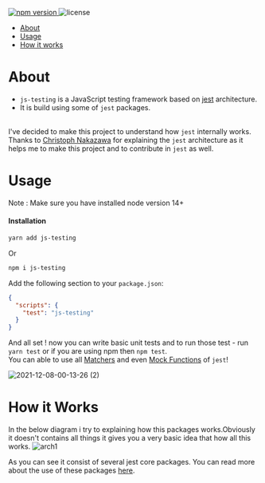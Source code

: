<p>
    <a href="https://www.npmjs.com/package/js-testing">
        <img src="https://img.shields.io/npm/v/js-testing?style=flat-square" alt="npm version" />
    </a>
    <img src="https://img.shields.io/npm/l/color-calendar?style=flat-square" alt="license" />
</p>

- [About](#about)
- [Usage](#usage)
- [How it works](#works)


<a id="about"></a>
# About
- `js-testing` is a JavaScript testing framework based on [jest](https://github.com/facebook/jest) architecture.
- It is build using some of `jest` packages.

<br/>I've decided to make this project to understand how `jest` internally works. 
<br/> Thanks to [Christoph Nakazawa](https://github.com/cpojer) for explaining the `jest` architecture as it helps me to make this project and to contribute in `jest` as well.

<a id="usage"></a>
# Usage
Note : Make sure you have installed node version 14+
#### Installation

```bash
yarn add js-testing
```
Or
```bash
npm i js-testing
```

Add the following section to your `package.json`:
```json
{
  "scripts": {
    "test": "js-testing"
  }
}
```

And all set !  now you can  write  basic unit tests and to run those test - run `yarn test` or if you are using npm then `npm test`.
<br/>You can able to use all [Matchers](https://jestjs.io/docs/using-matchers) and even [Mock Functions](https://jestjs.io/docs/mock-functions) of `jest`!

![2021-12-08-00-13-26 (2)](https://user-images.githubusercontent.com/81867225/145091743-c0685be1-8417-451c-869e-c9b05df60c6c.gif)



# How it Works
<a id="works"></a>
In the below diagram i try to explaining how this packages works.Obviously it doesn't contains all things it gives you a very basic idea that how all this works.
![arch1](https://user-images.githubusercontent.com/81867225/145719394-a958a086-d993-4e6f-a1ad-b180983d5c87.png)

As you can see it consist of several jest core packages. 
You can read more about the use of these packages [here](https://github.com/facebook/jest/tree/main/packages).

